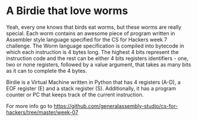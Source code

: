A Birdie that love worms
========================

Yeah, every one knows that birds eat worms, but these worms are really special. Each worm contains an awesome piece of program written in Assembler style language specified for the CS for Hackers week 7 challenge. The Worm language specification is compiled into bytecode in which each instruction is 4 bytes long. The highest 4 bits represent the instruction code and the rest can be either 4 bits registers identifiers - one, two or none registers, followed by a value argument, that takes as many bits as it can to complete the 4 bytes.

Birdie is a Virtual Machine written in Python that has 4 registers (A-D), a EOF register (E) and a stack register (S). Additionally, it has a program counter or PC that keeps track of the current instruction.

For more info go to https://github.com/generalassembly-studio/cs-for-hackers/tree/master/week-07


